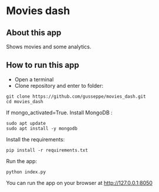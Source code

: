 # Movies dash

## About this app

Shows movies and some analytics.

## How to run this app

- Open a terminal
- Clone repository and enter to folder:

```
git clone https://github.com/gusseppe/movies_dash.git
cd movies_dash
```

If mongo_activated=True. Install MongoDB :

```
sudo apt update
sudo apt install -y mongodb
```

Install the requirements:

```
pip install -r requirements.txt
```
Run the app:

```
python index.py
```

You can run the app on your browser at http://127.0.0.1:8050


